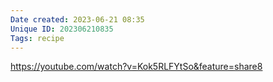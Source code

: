 ```yaml
---
Date created: 2023-06-21 08:35
Unique ID: 202306210835
Tags: recipe
---
```

https://youtube.com/watch?v=Kok5RLFYtSo&feature=share8